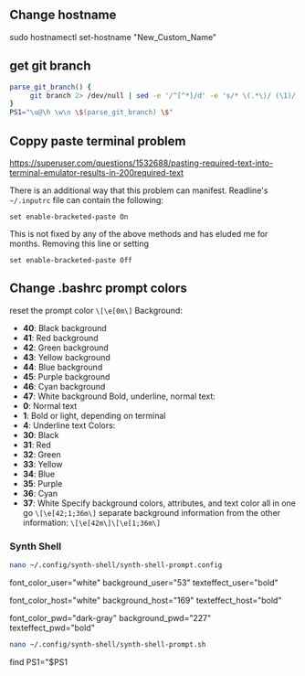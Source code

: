 
## Change hostname
sudo hostnamectl set-hostname "New_Custom_Name"

## get git branch
```bash
parse_git_branch() {
     git branch 2> /dev/null | sed -e '/^[^*]/d' -e 's/* \(.*\)/ (\1)/'
}
PS1="\u@\h \w\n \$(parse_git_branch) \$"
```

## Coppy paste terminal problem
https://superuser.com/questions/1532688/pasting-required-text-into-terminal-emulator-results-in-200required-text

There is an additional way that this problem can manifest. Readline's `~/.inputrc` file can contain the following:

```
set enable-bracketed-paste On
```
This is not fixed by any of the above methods and has eluded me for months. Removing this line or setting

```
set enable-bracketed-paste Off
```

## Change .bashrc prompt colors
reset the prompt color
`\[\e[0m\]`
Background:
- **40**: Black background
- **41**: Red background
- **42**: Green background
- **43**: Yellow background
- **44**: Blue background
- **45**: Purple background
- **46**: Cyan background
- **47**: White background
Bold, underline, normal text:
- **0**: Normal text
- **1**: Bold or light, depending on terminal
- **4**: Underline text
Colors:
- **30**: Black
- **31**: Red
- **32**: Green
- **33**: Yellow
- **34**: Blue
- **35**: Purple
- **36**: Cyan
- **37**: White
Specify background colors, attributes, and text color all in one go
`\[\e[42;1;36m\]`
separate background information from the other information:
`\[\e[42m\]\[\e[1;36m\]`





### Synth Shell

```bash
nano ~/.config/synth-shell/synth-shell-prompt.config
```
font_color_user="white"
background_user="53"
texteffect_user="bold"

font_color_host="white"
background_host="169"
texteffect_host="bold"

font_color_pwd="dark-gray"
background_pwd="227"
texteffect_pwd="bold"

```bash
nano ~/.config/synth-shell/synth-shell-prompt.sh
```

find PS1="$PS1 